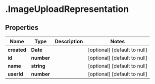 # .ImageUploadRepresentation

## Properties
Name | Type | Description | Notes
------------ | ------------- | ------------- | -------------
**created** | **Date** |  | [optional] [default to null]
**id** | **number** |  | [optional] [default to null]
**name** | **string** |  | [optional] [default to null]
**userId** | **number** |  | [optional] [default to null]


